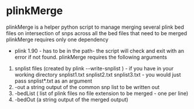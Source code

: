 # plinkMerge 
plinkMerge is a helper python script to manage merging several plink bed files on intersection of snps across all the bed files that need to be merged
plinkMerge requires only one dependency
* plink 1.90 - has to be in the path- the script will check and exit with an error if not found.
plinkMerge requires the following arguments
1. snplist files (created by plink --write-snplist ) - if you have in your working directory snplist1.txt snplist2.txt snplist3.txt - you would just pass snplist*.txt as an argument
2. -out a string output of the common snp list to be written out
3. -bedList ( list of plink files no file extension to be merged - one per line)
4. -bedOut (a string output of the merged output)
